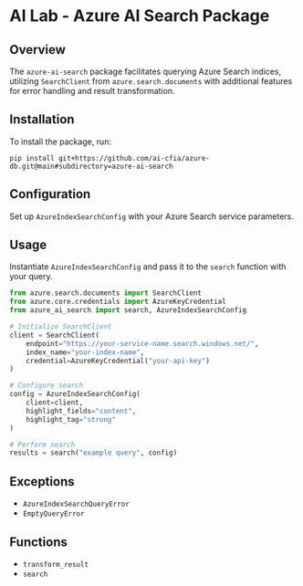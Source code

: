 # AI Lab - Azure AI Search Package

## Overview

The `azure-ai-search` package facilitates querying Azure Search indices, 
utilizing
`SearchClient` from `azure.search.documents` with additional features for error
handling and result transformation.

## Installation

To install the package, run:

```shell
pip install git+https://github.com/ai-cfia/azure-db.git@main#subdirectory=azure-ai-search
```

## Configuration

Set up `AzureIndexSearchConfig` with your Azure Search service parameters.

## Usage

Instantiate `AzureIndexSearchConfig` and pass it to the `search` function with 
your query.

```python
from azure.search.documents import SearchClient
from azure.core.credentials import AzureKeyCredential
from azure_ai_search import search, AzureIndexSearchConfig

# Initialize SearchClient
client = SearchClient(
    endpoint="https://your-service-name.search.windows.net/",
    index_name="your-index-name",
    credential=AzureKeyCredential("your-api-key")
)

# Configure search
config = AzureIndexSearchConfig(
    client=client,
    highlight_fields="content",
    highlight_tag="strong"
)

# Perform search
results = search("example query", config)
```

## Exceptions

- `AzureIndexSearchQueryError`
- `EmptyQueryError`

## Functions

- `transform_result`
- `search`

